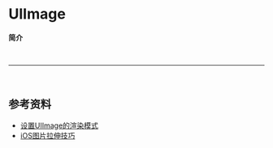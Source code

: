 # UIImage

**简介**


<br>

***

<br>

## 参考资料

* [设置UIImage的渲染模式](http://blog.csdn.net/djxiaoyu_haha/article/details/40949083)
* [iOS图片拉伸技巧](http://blog.csdn.net/q199109106q/article/details/8615661)